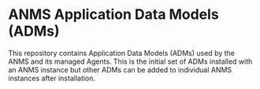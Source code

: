 # ANMS Application Data Models (ADMs)

This repository contains Application Data Models (ADMs) used by the ANMS and its managed Agents.
This is the initial set of ADMs installed with an ANMS instance but other ADMs can be added to individual ANMS instances after installation.

